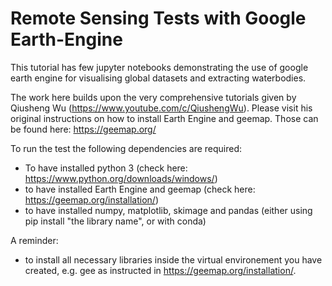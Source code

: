 # Remote Sensing Tests with Google Earth-Engine
This tutorial has few jupyter notebooks demonstrating the use of google earth engine for visualising global datasets and extracting waterbodies. 

The work here builds upon the very comprehensive tutorials given by Qiusheng Wu (https://www.youtube.com/c/QiushengWu). 
Please visit his original instructions on how to install Earth Engine and geemap. 
Those can be found here: https://geemap.org/

To run the test the following dependencies are required:

- To have installed python 3 (check here: https://www.python.org/downloads/windows/)
- to have installed Earth Engine and geemap (check here: https://geemap.org/installation/)
- to have installed 
    numpy,
    matplotlib,
    skimage and
    pandas 
    (either using pip install "the library name", or with conda)
 
 A reminder:
 - to install all necessary libraries inside the virtual environement you have created, e.g. gee as instructed in https://geemap.org/installation/.

